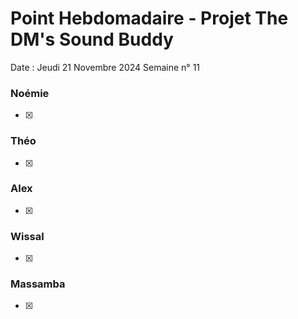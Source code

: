 # Point Hebdomadaire - Projet The DM's Sound Buddy


Date : Jeudi 21 Novembre 2024
Semaine n° 11


### Noémie

- [x] 

### Théo

- [x]

### Alex

- [x]

### Wissal

- [x]

### Massamba

- [x]
